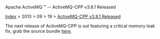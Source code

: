 Apache ActiveMQ ™ -- ActiveMQ-CPP v3.8.1 Released 

[Index](../../../index.html) > 2013 > 09 > 19 > [ActiveMQ-CPP v3.8.1 Released](activemq-cpp-v381-released.html)

The next release of ActiveMQ-CPP is out featuring a critical memory leak fix, grab the source bundle [here](../../../../cms/activemq-cpp-381-release.html).

